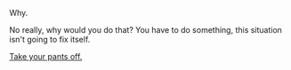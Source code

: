 Why.

No really, why would you do that? You have to do something, this situation isn't going to fix itself.

[Take your pants off.](horror/horror.md)